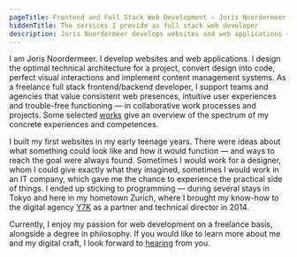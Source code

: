 ```yaml
---
pageTitle: Frontend and Full Stack Web Development — Joris Noordermeer | Webdesign Zurich
hiddenTitle: The services I provide as full stack web developer
description: Joris Noordermeer develops websites and web applications – for clients that value consistent web presences and intuitive user experiences.
---
```


I am Joris Noordermeer. I develop websites and web applications. I design the optimal technical architecture for a project, convert design into code, perfect visual interactions and implement content management systems. As a freelance full stack frontend/&#8203;backend developer, I support teams and agencies that value consistent web presences, intuitive user experiences and trouble-free functioning — in collaborative work processes and projects. Some selected [works](/portfolio) give an overview of the spectrum of my concrete experiences and competences.

I built my first websites in my early teenage years. There were ideas about what something could look like and how it would function — and ways to reach the goal were always found. Sometimes I would work for a designer, whom I could give exactly what they imagined, sometimes I would work in an IT company, which gave me the chance to experience the practical side of things. I ended up sticking to programming — during several stays in Tokyo and here in my hometown Zurich, where I brought my know-how to the digital agency [Y7K](https://y7k.com) as a partner and technical director in 2014. 

Currently, I enjoy my passion for web development on a freelance basis, alongside a degree in philosophy. If you would like to learn more about me and my digital craft, I look forward to [hearing](/contact) from you.
